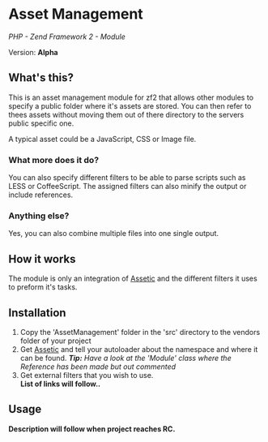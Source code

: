 # Asset Management
*PHP - Zend Framework 2 - Module*

Version: **Alpha**

## What's this?
This is an asset management module for zf2 that allows other modules to specify
a public folder where it's assets are stored. You can then refer to thees
assets without moving them out of there directory to the servers public
specific one.

A typical asset could be a JavaScript, CSS or Image file.

### What more does it do?
You can also specify different filters to be able to parse scripts such as
LESS or CoffeeScript. The assigned filters can also minify the output or
include references.

### Anything else?
Yes, you can also combine multiple files into one single output.

## How it works
The module is only an integration of [Assetic][1] and the different filters it
uses to preform it's tasks.

## Installation
1. Copy the 'AssetManagement' folder in the 'src' directory to the vendors
folder of your project
2. Get [Assetic][1] and tell your autoloader about the namespace and where it
can be found. <i><b>Tip:</b> Have a look at the 'Module' class where the
Reference has been made but out commented</i>
3. Get external filters that you wish to use.<br>
**List of links will follow..**

## Usage
**Description will follow when project reaches RC.**

[1]: https://github.com/kriswallsmith/assetic

